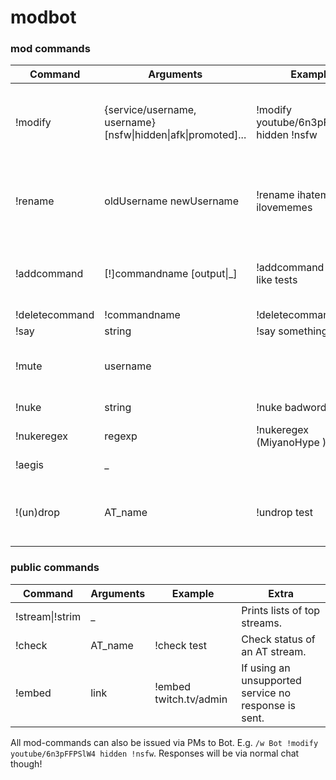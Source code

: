# modbot

### mod commands

| Command        | Arguments                                                     | Example                                  | Extra                                                        |
| -------------- | ------------------------------------------------------------- | ---------------------------------------- | ------------------------------------------------------------ |
| !modify        | {service/username, username} [nsfw\|hidden\|afk\|promoted]... | !modify youtube/6n3pFFPSlW4 hidden !nsfw | To invert options (remove modifier), prefix with "!".        |
| !rename        | oldUsername newUsername                                       | !rename ihatememes ilovememes            | User has to reconnect after. Alternatively ban for 1 second. |
| !addcommand    | [!]commandname [output\|\_]                                   | !addcommand test i like tests            | Using "\_" as output removes the given command.              |
| !deletecommand | !commandname                                                  | !deletecommand !test                     |                                                              |
| !say           | string                                                        | !say something nice                      |                                                              |
| !mute          | username                                                      |                                          | Limited functionality, default 10m duration.                 |
| !nuke          | string                                                        | !nuke badword123                         | default 10m duration.                                        |
| !nukeregex     | regexp                                                        | !nukeregex (MiyanoHype ){10,}            | default 10m duration.                                        |
| !aegis         | \_                                                            |                                          | undo all past nukes.                                         |
| !(un)drop      | AT_name                                                       | !undrop test                             | Ban or unban user from angelthump service.                   |

### public commands

| Command         | Arguments | Example                | Extra                                                |
| --------------- | --------- | ---------------------- | ---------------------------------------------------- |
| !stream\|!strim | \_        |                        | Prints lists of top streams.                         |
| !check          | AT_name   | !check test            | Check status of an AT stream.                        |
| !embed          | link      | !embed twitch.tv/admin | If using an unsupported service no response is sent. |

All mod-commands can also be issued via PMs to Bot. E.g. `/w Bot !modify youtube/6n3pFFPSlW4 hidden !nsfw`. Responses will be via normal chat though!

